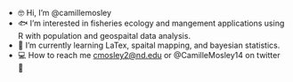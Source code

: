 - :nerd_face: Hi, I’m @camillemosley
- :fish: I’m interested in fisheries ecology and mangement applications using R with population and geospaital data analysis.
- :compass: I’m currently learning LaTex, spaital mapping, and bayesian statistics. 
- :computer: How to reach me cmosley2@nd.edu or @CamilleMosley14 on twitter :baby_chick:


<!---
camillemosley/camillemosley is a ✨ special ✨ repository because its `README.md` (this file) appears on your GitHub profile.
You can click the Preview link to take a look at your changes.
--->
